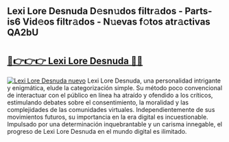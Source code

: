 ## Lexi Lore Desnuda D𝚎sn𝚞dos filtr𝚊dos - Parts-is6 Vid𝚎os filtr𝚊dos - N𝚞evas f𝚘tos atr𝚊ctivas QA2bU

# <h2><a href="http://mb37pm.tromn.icu/?c=Lexi+Lore+Desnuda">🔗👉👉👉 Lexi Lore Desnuda 🔗🔗</a></h2>

[![Lexi Lore Desnuda nuevo](https://i.imgur.com/pEAQMta.gif)](http://mb37pm.tromn.icu/?c=Lexi+Lore+Desnuda)
Lexi Lore Desnuda, una personalidad intrigante y enigmática, elude la categorización simple. Su método poco convencional de interactuar con el público en línea ha atraído y ofendido a los críticos, estimulando debates sobre el consentimiento, la moralidad y las complejidades de las comunidades virtuales. Independientemente de sus movimientos futuros, su importancia en la era digital es incuestionable. Impulsado por una determinación inquebrantable y un carisma innegable, el progreso de Lexi Lore Desnuda en el mundo digital es ilimitado.
